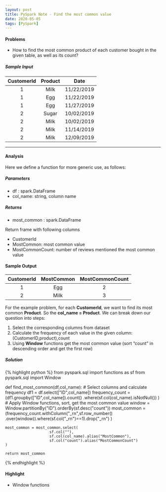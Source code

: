 ```yaml
---
layout: post
title: PySpark Note - Find the most common value
date: 2020-05-05
tags: [PySpark]
---
```


#### Problems ####
* How to find the most common product of each customer bought in the given table, as well as its count?

##### Sample Input #####

| CustomerId |  Product  | Date       |
|:----------:|:---------:| :---------:|
|  1         |   Milk    | 11/22/2019 |
|  1         |    Egg    | 11/22/2019 |
|  1         |    Egg    | 11/27/2019 |
|  2         |   Sugar   | 10/02/2019 |
|  2         |   Milk    | 10/02/2019 |
|  2         |   Milk    | 11/14/2019 |
|  2         |   Milk    | 12/09/2019 |

***

#### Analysis ####

Here we define a function for more generic use, as follows:  

##### Parameters #####
* df : spark.DataFrame
* col_name: string, column name

##### Returns #####
* most_common : spark.DataFrame

Return frame with following columns
* CustomerId
* MostCommon: most common value
* MostCommonCount: number of reviews mentioned the most common value

#### Sample Output ####

| CustomerId |  MostCommon  | MostCommonCount |
|:----------:|:------------:| :--------------:|
|  1         |    Egg       | 2               |
|  2         |    Milk      | 3               |

For the example problem, for each **CustomerId**, we want to find its most common **Product**.
So the **col_name = Product**. We can break down our question into steps:
1. Select the corresponding columns from dataset
2. Calculate the frequency of each value in the given column: (CustomerID,product),count
3. Using **Window** functions get the most common value (sort “count” in descending order and get the first row)

##### Solution #####

{% highlight python %}
from pyspark.sql import functions as sf
from pyspark.sql import Window

def find_most_common(df,col_name):
    # Select columns and calculate frequency
    df1 = df.select(["ID",col_name])
    frequency_count = (df1.groupby(["ID",col_name]).count()
                         .where(sf.col(col_name).isNotNull())
    )
    # Apply Window functions, sort, get the most common value
    window = Window.partitionBy("ID").orderBy(sf.desc("count"))
    most_common = (frequency_count.withColumn("_rn",sf.row_number()
                        .over(window)).where(sf.col("_rn")==1).drop("_rn")
    )

    most_common = most_common.select(
                        sf.col(""),
                        sf.col(col_name).alias("MostCommon"),
                        sf.col("count").alias("MostCommonCount")
    )

    return most_common

{% endhighlight %}


#### Highlight ####

* Window functions
